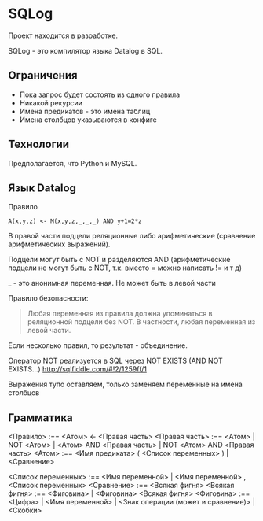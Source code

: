SQLog
=========
Проект находится в разработке.

SQLog - это компилятор языка Datalog в SQL.

Ограничения
----
  - Пока запрос будет состоять из одного правила
  - Никакой рекурсии
  - Имена предикатов - это имена таблиц
  - Имена столбцов указываются в конфиге

Технологии
----
Предполагается, что Python и MySQL.

Язык Datalog
----
Правило

    A(x,y,z) <- M(x,y,z,_,_,_) AND y+1=2*z
    
В правой части подцели реляционные либо арифметические (сравнение арифметических выражений).

Подцели могут быть с NOT и разделяются AND (арифметические подцели не могут быть с NOT, т.к. вместо = можно написать != и т д)

_ - это анонимная переменная. Не может быть в левой части

Правило безопасности:

> Любая переменная из правила должна упоминаться в реляционной подцели без NOT. В частности, любая переменная из левой части.

Если несколько правил, то результат - объединение.

Оператор NOT реализуется в SQL через NOT EXISTS (AND NOT EXISTS...)
http://sqlfiddle.com/#!2/1259ff/1

Выражения тупо оставляем, только заменяем переменные на имена столбцов

Грамматика
----

<Правило> :== <Атом> <- <Правая часть>
<Правая часть> :== <Aтом> | NOT <Атом> | <Aтом> AND <Правая часть> | NOT <Атом> AND <Правая часть>
<Атом> :== <Имя предиката> ( <Список переменных> ) | <Сравнение>

<Список переменных> :== <Имя переменной> | <Имя переменной> , <Список переменных>
<Сравнение> :== <Всякая фигня>
<Всякая фигня> :== <Фиговина> | <Фиговина> <Всякая фигня>
<Фиговина> :== <Цифра> |  <Имя переменной> | <Знак операции (может и сравнение)> | <Скобки>